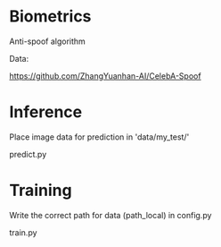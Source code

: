# Biometrics
Anti-spoof algorithm

Data:

https://github.com/ZhangYuanhan-AI/CelebA-Spoof

# Inference
Place image data for prediction in 'data/my_test/'

predict.py

# Training

Write the correct path for data (path_local) in config.py

train.py